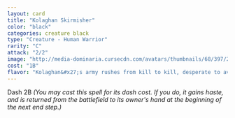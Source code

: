 ```yaml
---
layout: card
title: "Kolaghan Skirmisher"
color: "black"
categories: creature black
type: "Creature - Human Warrior"
rarity: "C"
attack: "2/2"
image: "http://media-dominaria.cursecdn.com/avatars/thumbnails/68/397/200/283/635618474256517799.png"
cost: "1B"
flavor: "Kolaghan&#x27;s army rushes from kill to kill, desperate to avoid the dragon&#x27;s wrath."
---
```


Dash <span class="mana">2</span><span class="mana">B</span> <em>(You may cast this spell for its dash cost. If you do, it gains haste, and is returned from the battlefield to its owner's hand at the beginning of the next end step.)</em>
